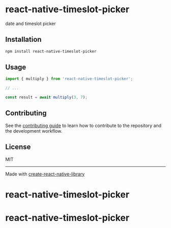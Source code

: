 # react-native-timeslot-picker

date and timeslot picker

## Installation

```sh
npm install react-native-timeslot-picker
```

## Usage

```js
import { multiply } from 'react-native-timeslot-picker';

// ...

const result = await multiply(3, 7);
```

## Contributing

See the [contributing guide](CONTRIBUTING.md) to learn how to contribute to the repository and the development workflow.

## License

MIT

---

Made with [create-react-native-library](https://github.com/callstack/react-native-builder-bob)
# react-native-timeslot-picker
# react-native-timeslot-picker
